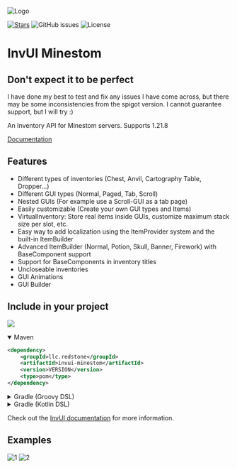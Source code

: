 ![Logo](https://i.imgur.com/WLwyr1x.png)

[![Stars](https://img.shields.io/github/stars/NichtStudioCode/InvUI?color=ffa200)](https://github.com/NichtStudioCode/InvUI/stargazers)
![GitHub issues](https://img.shields.io/github/issues/NichtStudioCode/InvUI)
![License](https://img.shields.io/github/license/NichtStudioCode/InvUI)

# InvUI Minestom

## Don't expect it to be perfect
I have done my best to test and fix any issues I have come across, but there may be some inconsistencies from the spigot version. I cannot guarantee support, but I will try :)

An Inventory API for Minestom servers.
Supports 1.21.8

[Documentation](https://xenondevs.xyz/docs/invui/)

## Features

* Different types of inventories (Chest, Anvil, Cartography Table, Dropper...)
* Different GUI types (Normal, Paged, Tab, Scroll)
* Nested GUIs (For example use a Scroll-GUI as a tab page)
* Easily customizable (Create your own GUI types and Items)
* VirtualInventory: Store real items inside GUIs, customize maximum stack size per slot, etc.
* Easy way to add localization using the ItemProvider system and the built-in ItemBuilder
* Advanced ItemBuilder (Normal, Potion, Skull, Banner, Firework) with BaseComponent support
* Support for BaseComponents in inventory titles
* Uncloseable inventories
* GUI Animations
* GUI Builder

## Include in your project
[![](https://img.shields.io/maven-central/v/llc.redstone/invui-minestom)](https://mvnrepository.com/artifact/llc.redstone/invui-minestom)
<details open>
<summary>Maven</summary>

```xml
<dependency>
    <groupId>llc.redstone</groupId>
    <artifactId>invui-minestom</artifactId>
    <version>VERSION</version>
    <type>pom</type>
</dependency>
```
</details>

<details>
<summary>Gradle (Groovy DSL)</summary>

```groovy
implementation 'llc.redstone:invui-minestom:VERSION'
```
</details>
<details>
<summary>Gradle (Kotlin DSL)</summary>

```kotlin
implementation("llc.redstone:invui-minestom:VERSION")
```
</details>

Check out the [InvUI documentation](https://xenondevs.xyz/docs/invui/) for more information.

## Examples

![1](https://i.imgur.com/uaqjHSS.gif)
![2](https://i.imgur.com/rvE7VK5.gif)
